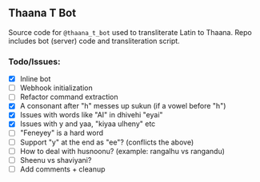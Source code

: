 ## Thaana T Bot

Source code for `@thaana_t_bot` used to transliterate Latin to Thaana. Repo includes bot (server) code and transliteration script.

### Todo/Issues:

- [x] Inline bot
- [ ] Webhook initialization
- [ ] Refactor command extraction
- [x] A consonant after "h" messes up sukun (if a vowel before "h")
- [x] Issues with words like "AI" in dhivehi "eyai"
- [x] Issues with y and yaa, "kiyaa ulheny" etc
- [ ] "Feneyey" is a hard word
- [ ] Support "y" at the end as "ee"? (conflicts the above)
- [ ] How to deal with husnoonu? (example: rangalhu vs rangandu)
- [ ] Sheenu vs shaviyani?
- [ ] Add comments + cleanup
